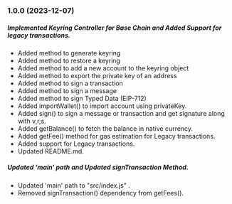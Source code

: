 ### 1.0.0 (2023-12-07)

##### Implemented Keyring Controller for Base Chain and Added Support for legacy transactions.

- Added method to generate keyring
- Added method to restore a keyring
- Added method to add a new account to the keyring object
- Added method to export the private key of an address
- Added method to sign a transaction
- Added method to sign a message
- Added method to sign Typed Data (EIP-712)
- Added importWallet() to import account using privateKey.
- Added sign() to sign a message or transaction and get signature along with v,r,s.
- Added getBalance() to fetch the balance in native currency.
- Added getFee() method for gas estimation for Legacy transactions.
- Added support for Legacy transactions.
- Updated README.md.


##### Updated 'main' path and Updated signTransaction Method. 

- Updated 'main' path to "src/index.js" .
- Removed signTransaction() dependency from getFees().